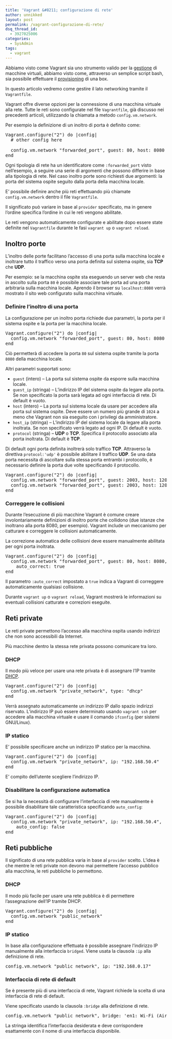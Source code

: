 ```yaml
---
title: 'Vagrant &#8211; configurazione di rete'
author: unnikked
layout: post
permalink: /vagrant-configurazione-di-rete/
dsq_thread_id:
  - 3927025006
categories:
  - SysAdmin
tags:
  - vagrant
---
```

<div align="center">
  <!-- unnikked - responsive - header --><ins class="adsbygoogle" style="display:block" data-ad-client="ca-pub-3846608868139288" data-ad-slot="2778724254" data-ad-format="auto"></ins>
</div>

  


Abbiamo visto come Vagrant sia uno strumento valido per la <a href="gestire-macchine-virtuali-vagrant" target="_blank">gestione</a> di macchine virtuali, abbiamo visto come, attraverso un semplice script bash, sia possibile effettuare il <a href="https://unnikked.tk/vagrant-shell-provisioning/" target="_blank">provisioning</a> di una box. 

In questo articolo vedremo come gestire il lato networking tramite il `Vagrantfile`.

Vagrant offre diverse opzioni per la connessione di una macchina virtuale alla rete. Tutte le reti sono configurate nel file `Vagrantfile`, già discusso nei precedenti articoli, utilizzando la chiamata a metodo `config.vm.network`. 

Per esempio la definizione di un inoltro di porta è definito come:

<pre class="lang:ruby decode:true " >Vagrant.configure("2") do |config|
  # other config here

  config.vm.network "forwarded_port", guest: 80, host: 8080
end</pre>

Ogni tipologia di rete ha un identificatore come `:forwarded_port` visto nell&#8217;esempio, a seguire una serie di argomenti che possono differire in base alla tipologia di rete. Nel caso inoltro porte sono richiesti due argomenti: la porta del sistema ospite seguito dalla porta della macchina locale. 

E&#8217; possibile definire anche più reti effettuando più chiamate `config.vm.network` dentro il file `Vagrantfile`.

Il significato può variare in base al `provider` specificato, ma in genere l&#8217;ordine specifica l&#8217;ordine in cui le reti vengono abilitate.

Le reti vengono automaticamente configurate e abilitate dopo essere state definite nel `Vagrantfile` durante le fasi `vagrant up` o `vagrant reload`.

## Inoltro porte

L&#8217;inoltro delle porte facilitano l&#8217;accesso di una porta sulla macchina locale e inoltrare tutto il traffico verso una porta definita sul sistema ospite, sia **TCP** che **UDP**.

Per esempio: se la macchina ospite sta eseguendo un server web che resta in ascolto sulla porta `80` è possibile associare tale porta ad una porta arbitraria sulla macchina locale. Aprendo il browser su `localhost:8080` verrà mostrato il sito web configurato sulla macchina virtuale. 

### Definire l&#8217;inoltro di una porta

La configurazione per un inoltro porta richiede due parametri, la porta per il sistema ospite e la porta per la macchina locale. 

<pre class="lang:ruby decode:true " >Vagrant.configure("2") do |config|
  config.vm.network "forwarded_port", guest: 80, host: 8080
end</pre>

Ciò permetterà di accedere la porta `80` sul sistema ospite tramite la porta `8080` della macchina locale.

Altri parametri supportati sono:

  * `guest` (intero) &#8211; La porta sul sistema ospite da esporre sulla macchina locale.
  * `guest_ip` (stringa) &#8211; L&#8217;indirizzo IP del sistema ospite da legare alla porta. Se non specificato la porta sarà legata ad ogni interfaccia di rete. Di default è vuoto.
  * `host` (intero) &#8211; La porta sul sistema locale da usare per accedere alla porta sul sistema ospite. Deve essere un numero più grande di `1024` a meno che Vagrant non sia eseguito con i privilegi da amministratore. 
  * `host_ip` (stringa) &#8211; L&#8217;indirizzo IP del sistema locale da legare alla porta inoltrata. Se non specificato verrà legato ad ogni IP. Di default è vuoto.
  * `protocol` (stringa) &#8211; **UDP** o **TCP**. Specifica il protocollo associato alla porta inoltrata. Di default è **TCP**.

Di default ogni porta definita inoltrerà solo traffico **TCP**. Attraverso la direttiva `protocol:'udp'` è possibile abilitare il traffico **UDP**. Se una data porta necessita di ascoltare sulla stessa porta entrambi i protocollo, è necessario definire la porta due volte specificando il protocollo.

<pre class="lang:ruby decode:true " >Vagrant.configure("2") do |config|
  config.vm.network "forwarded_port", guest: 2003, host: 12003, protocol: 'tcp'
  config.vm.network "forwarded_port", guest: 2003, host: 12003, protocol: 'udp'
end</pre>

### Correggere le collisioni

Durante l&#8217;esecuzione di più macchine Vagrant è comune creare involontariamente definizioni di inoltro porte che collidono (due istanze che inoltrano alla porta 8080, per esempio). Vagrant include un meccanismo per catturare e correggere le collisioni automaticamente. 

La correzione automatica delle collisioni deve essere manualmente abilitata per ogni porta inoltrata. 

<pre class="lang:ruby decode:true " >Vagrant.configure("2") do |config|
  config.vm.network "forwarded_port", guest: 80, host: 8080,
    auto_correct: true
end</pre>

Il parametro `:auto_correct` impostato a `true` indica a Vagrant di correggere automaticamente qualsiasi collisione.

Durante `vagrant up` o `vagrant reload`, Vagrant mostrerà le informazioni su eventuali collisioni catturate e correzioni eseguite. 

## Reti private

Le reti private permettono l&#8217;accesso alla macchina ospita usando indirizzi che non sono accessibili da Internet. 

Più macchine dentro la stessa rete privata possono comunicare tra loro. 

### DHCP

Il modo più veloce per usare una rete privata è di assegnare l&#8217;IP tramite <a href="http://it.wikipedia.org/wiki/Dynamic_Host_Configuration_Protocol" target="_blank">DHCP</a>.

<pre class="lang:ruby decode:true " >Vagrant.configure("2") do |config|
  config.vm.network "private_network", type: "dhcp"
end</pre>

Verrà assegnato automaticamente un indirizzo IP dallo spazio indirizzi riservato. L&#8217;indirizzo IP può essere determinato usando `vagrant ssh` per accedere alla macchina virtuale e usare il comando `ifconfig` (per sistemi GNU/Linux). 

### IP statico

E&#8217; possibile specificare anche un indirizzo IP statico per la macchina.

<pre class="lang:ruby decode:true " >Vagrant.configure("2") do |config|
  config.vm.network "private_network", ip: "192.168.50.4"
end</pre>

E&#8217; compito dell&#8217;utente scegliere l&#8217;indirizzo IP. 

### Disabilitare la configurazione automatica

Se si ha la necessità di configurare l&#8217;interfaccia di rete manualmente è possibile disabilitare tale caratteristica specificando `auto_config`:

<pre class="lang:ruby decode:true " >Vagrant.configure("2") do |config|
  config.vm.network "private_network", ip: "192.168.50.4",
    auto_config: false
end</pre>

## Reti pubbliche

Il significato di una rete pubblica varia in base al `provider` scelto. L&#8217;idea è che mentre le reti private non devono mai permettere l&#8217;accesso pubblico alla macchina, le reti pubbliche lo permettono.

### DHCP

Il modo più facile per usare una rete pubblica è di permettere l&#8217;assegnazione dell&#8217;IP tramite DHCP. 

<pre class="lang:ruby decode:true " >Vagrant.configure("2") do |config|
  config.vm.network "public_network"
end</pre>

### IP statico

In base alla configurazione effettuata è possibile assegnare l&#8217;indirizzo IP manualmente alla interfaccia `bridged`. Viene usata la clausola `:ip` alla definizione di rete.

<pre class="lang:ruby decode:true " >config.vm.network "public_network", ip: "192.168.0.17"</pre>

### Interfaccia di rete di default

Se è presente più di una interfaccia di rete, Vagrant richiede la scelta di una interfaccia di rete di default.

Viene specificato usando la clausola `:bridge` alla definizione di rete. 

<pre class="lang:ruby decode:true " >config.vm.network "public_network", bridge: 'en1: Wi-Fi (AirPort)'</pre>

La stringa identifica l&#8217;interfaccia desiderata e deve corrispondere esattamente con il nome di una interfaccia disponibile. 

  


<div align="center">
  <!-- unnikked - responsive - footer --><ins class="adsbygoogle" style="display:block" data-ad-client="ca-pub-3846608868139288" data-ad-slot="4255457452" data-ad-format="auto"></ins>
</div>